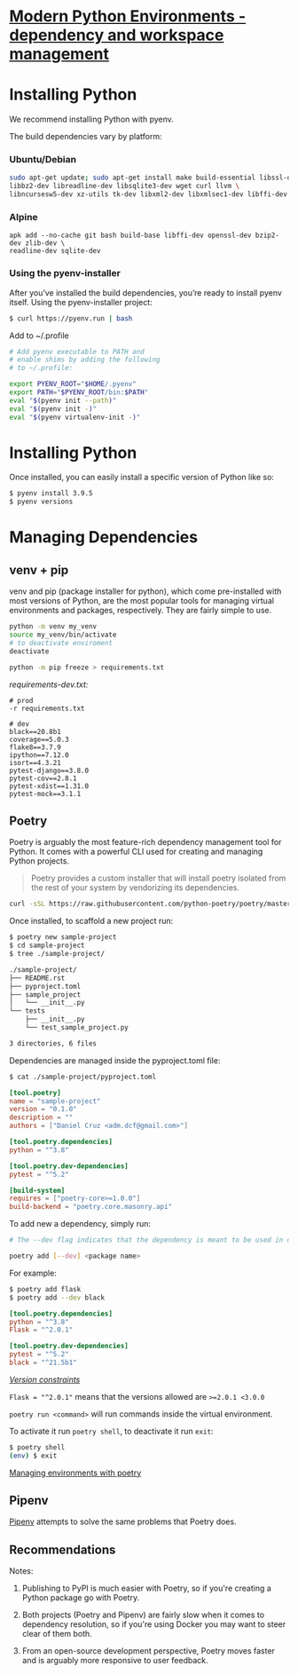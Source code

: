 
# **[Modern Python Environments - dependency and workspace management](https://testdriven.io/blog/python-environments/)**

# Installing Python

We recommend installing Python with pyenv.

The build dependencies vary by platform:

###  Ubuntu/Debian

```bash
sudo apt-get update; sudo apt-get install make build-essential libssl-dev zlib1g-dev \
libbz2-dev libreadline-dev libsqlite3-dev wget curl llvm \
libncursesw5-dev xz-utils tk-dev libxml2-dev libxmlsec1-dev libffi-dev liblzma-dev
```
### Alpine

```
apk add --no-cache git bash build-base libffi-dev openssl-dev bzip2-dev zlib-dev \
readline-dev sqlite-dev 
```

### Using the pyenv-installer

After you’ve installed the build dependencies, you’re ready to install pyenv itself.
Using the pyenv-installer project:


```bash
$ curl https://pyenv.run | bash
```

Add to ~/.profile

```bash
# Add pyenv executable to PATH and
# enable shims by adding the following
# to ~/.profile:

export PYENV_ROOT="$HOME/.pyenv"
export PATH="$PYENV_ROOT/bin:$PATH"
eval "$(pyenv init --path)"
eval "$(pyenv init -)"
eval "$(pyenv virtualenv-init -)"
```

# Installing Python

Once installed, you can easily install a specific version of Python like so:

```bash
$ pyenv install 3.9.5
$ pyenv versions
```

# Managing Dependencies

## venv + pip

venv and pip (package installer for python), which come pre-installed with most versions of Python, are the most popular tools for managing virtual environments and packages, respectively. They are fairly simple to use.

```bash
python -m venv my_venv
source my_venv/bin/activate
# to deactivate enviroment
deactivate

python -m pip freeze > requirements.txt
```

*requirements-dev.txt:*

```
# prod
-r requirements.txt

# dev
black==20.8b1
coverage==5.0.3
flake8==3.7.9
ipython==7.12.0
isort==4.3.21
pytest-django==3.8.0
pytest-cov==2.8.1
pytest-xdist==1.31.0
pytest-mock==3.1.1
```

## Poetry

Poetry is arguably the most feature-rich dependency management tool for Python. It comes with a powerful CLI used for creating and managing Python projects.
> Poetry provides a custom installer that will install poetry isolated from the rest of your system by vendorizing its dependencies.

```bash
curl -sSL https://raw.githubusercontent.com/python-poetry/poetry/master/get-poetry.py | python3 -
``` 

Once installed, to scaffold a new project run:

```bash
$ poetry new sample-project
$ cd sample-project
$ tree ./sample-project/

./sample-project/
├── README.rst
├── pyproject.toml
├── sample_project
│   └── __init__.py
└── tests
    ├── __init__.py
    └── test_sample_project.py

3 directories, 6 files
```

Dependencies are managed inside the pyproject.toml file:

```bash
$ cat ./sample-project/pyproject.toml 
``` 
```toml
[tool.poetry]
name = "sample-project"
version = "0.1.0"
description = ""
authors = ["Daniel Cruz <adm.dcf@gmail.com>"]

[tool.poetry.dependencies]
python = "^3.8"

[tool.poetry.dev-dependencies]
pytest = "^5.2"

[build-system]
requires = ["poetry-core>=1.0.0"]
build-backend = "poetry.core.masonry.api"
```

To add new a dependency, simply run:

```bash
# The --dev flag indicates that the dependency is meant to be used in development mode only. Development dependencies are not installed by default.

poetry add [--dev] <package name>
```

For example:
```bash
$ poetry add flask
$ poetry add --dev black
```

```toml
[tool.poetry.dependencies]
python = "^3.8"
Flask = "^2.0.1"

[tool.poetry.dev-dependencies]
pytest = "^5.2"
black = "^21.5b1"
```
*[Version constraints](https://python-poetry.org/docs/versions/)*

```Flask = "^2.0.1"``` means  that the versions  allowed are ```>=2.0.1 <3.0.0```

```poetry run <command>``` will run commands inside the virtual environment.

To activate it run ```poetry shell```, to deactivate it run ```exit```:

```bash
$ poetry shell
(env) $ exit
```
[Managing environments with poetry](https://python-poetry.org/docs/managing-environments/)

## Pipenv

[Pipenv](https://docs.pipenv.org/) attempts to solve the same problems that Poetry does.

## Recommendations

Notes:

1. Publishing to PyPI is much easier with Poetry, so if you're creating a Python package go with Poetry.

2. Both projects (Poetry and Pipenv) are fairly slow when it comes to dependency resolution, so if you're using Docker you may want to steer clear of them both.

3. From an open-source development perspective, Poetry moves faster and is arguably more responsive to user feedback.